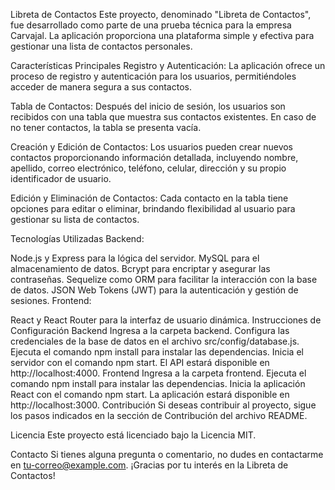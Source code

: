 Libreta de Contactos
Este proyecto, denominado "Libreta de Contactos", fue desarrollado como parte de una prueba técnica para la empresa Carvajal. La aplicación proporciona una plataforma simple y efectiva para gestionar una lista de contactos personales.

Características Principales
Registro y Autenticación: La aplicación ofrece un proceso de registro y autenticación para los usuarios, permitiéndoles acceder de manera segura a sus contactos.

Tabla de Contactos: Después del inicio de sesión, los usuarios son recibidos con una tabla que muestra sus contactos existentes. En caso de no tener contactos, la tabla se presenta vacía.

Creación y Edición de Contactos: Los usuarios pueden crear nuevos contactos proporcionando información detallada, incluyendo nombre, apellido, correo electrónico, teléfono, celular, dirección y su propio identificador de usuario.

Edición y Eliminación de Contactos: Cada contacto en la tabla tiene opciones para editar o eliminar, brindando flexibilidad al usuario para gestionar su lista de contactos.

Tecnologías Utilizadas
Backend:

Node.js y Express para la lógica del servidor.
MySQL para el almacenamiento de datos.
Bcrypt para encriptar y asegurar las contraseñas.
Sequelize como ORM para facilitar la interacción con la base de datos.
JSON Web Tokens (JWT) para la autenticación y gestión de sesiones.
Frontend:

React y React Router para la interfaz de usuario dinámica.
Instrucciones de Configuración
Backend
Ingresa a la carpeta backend.
Configura las credenciales de la base de datos en el archivo src/config/database.js.
Ejecuta el comando npm install para instalar las dependencias.
Inicia el servidor con el comando npm start.
El API estará disponible en http://localhost:4000.
Frontend
Ingresa a la carpeta frontend.
Ejecuta el comando npm install para instalar las dependencias.
Inicia la aplicación React con el comando npm start.
La aplicación estará disponible en http://localhost:3000.
Contribución
Si deseas contribuir al proyecto, sigue los pasos indicados en la sección de Contribución del archivo README.

Licencia
Este proyecto está licenciado bajo la Licencia MIT.

Contacto
Si tienes alguna pregunta o comentario, no dudes en contactarme en tu-correo@example.com. ¡Gracias por tu interés en la Libreta de Contactos!
